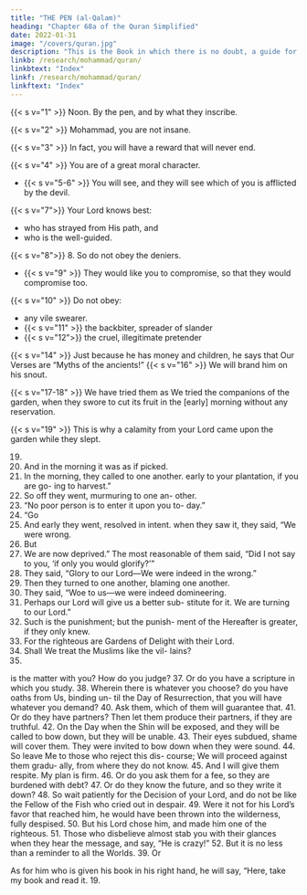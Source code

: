 ```yaml
---
title: "THE PEN (al-Qalam)"
heading: "Chapter 68a of the Quran Simplified"
date: 2022-01-31
image: "/covers/quran.jpg"
description: "This is the Book in which there is no doubt, a guide for the righteous."
linkb: /research/mohammad/quran/
linkbtext: "Index"
linkf: /research/mohammad/quran/
linkftext: "Index"
---
```



{{< s v="1" >}}  Noon. By the pen, and by what they inscribe.

{{< s v="2" >}}  Mohammad, you are not insane.

{{< s v="3" >}}  In fact, you will have a reward that will never end.

{{< s v="4" >}}  You are of a great moral character.
- {{< s v="5-6" >}}  You will see, and they will see which of you is afflicted by the devil.

{{< s v="7">}} Your Lord knows best:
-  who has strayed from His path, and
- who is the well-guided.

{{< s v="8">}} 8. So do not obey the deniers.
- {{< s v="9" >}}  They would like you to compromise, so that they would compromise too.

{{< s v="10" >}}  Do not obey:
- any vile swearer.
- {{< s v="11" >}} the backbiter, spreader of slander
- {{< s v="12">}} the cruel, illegitimate pretender

{{< s v="14" >}} Just because he has money and children, he says that Our Verses are “Myths of the ancients!”
{{< s v="16" >}} We will brand him on his snout. 

{{< s v="17-18" >}} We have tried them as We tried the companions of the garden, when they swore to cut its fruit in the [early] morning without any reservation.

{{< s v="19" >}} This is why a calamity from your Lord came upon the garden while they slept.

19.
20. And
in the morning it was as if picked.
21. In
the morning, they called to one another.
early to your plantation, if you are go-
ing to harvest.”
23. So off they went, murmuring to one an-
other.
24. “No poor person is to enter it upon you to-
day.”
22. “Go
25. And
early they went, resolved in intent.
when they saw it, they said, “We were
wrong.
26. But
27. We
are now deprived.”
The most reasonable of them said, “Did I
not say to you, ‘if only you would glorify?’”
29. They said, “Glory to our Lord—We were
indeed in the wrong.”
30. Then they turned to one another, blaming
one another.
31. They said, “Woe to us—we were indeed
domineering.
32. Perhaps our Lord will give us a better sub-
stitute for it. We are turning to our Lord.”
33. Such is the punishment; but the punish-
ment of the Hereafter is greater, if they only
knew.
34. For the righteous are Gardens of Delight
with their Lord.
35. Shall We treat the Muslims like the vil-
lains?
28.
is the matter with you? How do you
judge?
37. Or do you have a scripture in which you
study.
38. Wherein
there is whatever you choose?
do you have oaths from Us, binding un-
til the Day of Resurrection, that you will have
whatever you demand?
40. Ask them, which of them will guarantee
that.
41. Or do they have partners? Then let them
produce their partners, if they are truthful.
42. On the Day when the Shin will be exposed,
and they will be called to bow down, but they
will be unable.
43. Their eyes subdued, shame will cover
them. They were invited to bow down when
they were sound.
44. So leave Me to those who reject this dis-
course; We will proceed against them gradu-
ally, from where they do not know.
45. And I will give them respite. My plan is
firm.
46. Or do you ask them for a fee, so they are
burdened with debt?
47. Or do they know the future, and so they
write it down?
48. So wait patiently for the Decision of your
Lord, and do not be like the Fellow of the Fish
who cried out in despair.
49. Were it not for his Lord’s favor that
reached him, he would have been thrown
into the wilderness, fully despised.
50. But his Lord chose him, and made him one
of the righteous.
51. Those who disbelieve almost stab you with
their glances when they hear the message,
and say, “He is crazy!”
52. But it is no less than a reminder to all the
Worlds.
39. Or


As for him who is given his book in his
right hand, he will say, “Here, take my book
and read it.
19.


